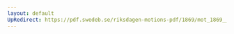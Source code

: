 ```yaml
---
layout: default
UpRedirect: https://pdf.swedeb.se/riksdagen-motions-pdf/1869/mot_1869__ak__00063/mot_1869__ak__00063_002.pdf
---
```

